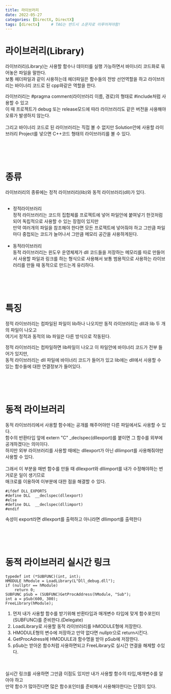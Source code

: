 ```yaml
---
title: 라이브러리
date: 2022-05-27
categories: [DirectX, DirectX]
tags: [directx]		# TAG는 반드시 소문자로 이루어져야함!
---
```




라이브러리(Library)
=================
라이브러리(Library)는 사용할 함수나 데이터를 실행 가능하면서 바이너리 코드화로 묶어놓은 파일을 말한다.  
보통 헤더파일과 같이 사용하는데 헤더파일은 함수들의 전방 선언역할을 하고 라이브러리는 바이너리 코드로 된 cpp와같은 역할을 한다.  
  
    
라이브러리는 #pragma comment(라이브러리 이름, 경로)의 형태로 #include처럼 사용할 수 있고  
이 때 프로젝트가 debug 또는 release모드에 따라 라이브러리도 같은 버전을 사용해야 오류가 발생하지 않는다. <br><br> 
그리고 바이너리 코드로 된 라이브러리는 직접 볼 수 없지만 Solution안에 사용할 라이브러리 Project를 넣으면 C++코드 형태의 라이브러리를 볼 수 있다.

<br><br><br>

종류
=============
라이브러리의 종류에는 정적 라이브러리(lib)와 동적 라이브러리(dll)가 있다.
<br><br>
* 정적라이브러리  
정적 라이브러리는 코드의 집합체를 프로젝트에 넣어 파일안에 붙여넣기 한것처럼 되어 독립적으로 사용할 수 있는 장점이 있지만  
만약 여러개의 파일을 참조해야 한다면 모든 프로젝트에 넣어줘야 하고 그만큼 파일마다 중첩되는 코드가 늘어나서 그만큼 메모리 공간을 사용하게된다.
<br><br>
* 동적라이브러리  
동적 라이브러리는 윈도우 운영체제가 dll 코드들을 저장하는 메모리를 따로 만들어서 사용할 파일과 링크를 하는 형식으로 사용해서
보통 범용적으로 사용하는 라이브러리를 만들 때 동적으로 만드는게 유리하다.  


<br><br><br>

특징
================== 
정적 라이브러리는 컴파일된 파일이 lib하나 나오지만 동적 라이브러리는 dll과 lib 두 개의 파일이 나오고  
여기서 정적과 동적의 lib 파일은 다른 방식으로 작동된다.  
  
정적 라이브러리는 컴파일하면 lib파일이 나오고 이 파일안에 바이너리 코드가 전부 들어가 있지만,  
동적 라이브러리는 dll 파일에 바이너리 코드가 들어가 있고 lib에는 dll에서 사용할 수 있는 함수들에 대한 연결정보가 들어있다.  

<br><br><br>

동적 라이브러리
=======================
동적 라이브러리에서 사용할 함수에는 공개를 해주어야만 다른 파일에서도 사용할 수 있다.  
함수의 반환타입 앞에 extern "C" _declspec(dllexport)를 붙이면 그 함수를 외부에 공개하겠다는 의미이다.  
하지만 외부 라이브러리를 사용할 때에는 dllexport가 아닌 dllimport를 사용해줘야만 사용할 수 있다.  
<br>
그래서 이 부분을 매번 함수를 만들 때 dllexport와 dllimport를 내가 수정해야하는 번거로운 일이 생기므로  
매크로를 이용하여 이부분에 대한 점을 해결할 수 있다.  

  
    #ifdef DLL_EXPORTS  
    #define DLL  __declspec(dllexport)    
    #else  
    #define DLL  __declspec(dllimport)    
    #endif    

속성이 export라면 dllexport를 출력하고 아니라면 dllimport를 출력한다  

<br><br><br>
  
동적 라이브러리 실시간 링크
===========================
    typedef int (*SUBFUNC)(int, int);  
    HMODULE hModule = LoadLibrary(L"Dll_debug.dll");  
    if (nullptr == hModule)  
        return 0;  
    SUBFUNC pSub = (SUBFUNC)GetProcAddress(hModule, "Sub");  
    int a = pSub(600, 300);  
    FreeLibrary(hModule);  
  
  
  
1. 먼저 내가 사용할 함수를 받기위해 반환타입과 매개변수 타입에 맞게 함수포인터(SUBFUNC)를 준비한다.(Delegate)   
2. LoadLibrary로 사용할 동적 라이브러리를 HMODULE형에 저장한다.  
3. HMODULE형의 변수에 저장하고 만약 없다면 nullptr으로 return시킨다.   
4. GetProcAdress에 HMODULE과 함수명을 받아 pSub에 저장한다.
5. pSub는 받아온 함수처럼 사용하면되고 FreeLibrary로 실시간 연결을 해제할 수있다.
  
<br><br> 
실시간 링크를 사용하면 그만큼 이점도 있지만 내가 사용할 함수의 타입,매개변수를 알아야 하고  
만약 함수가 많아진다면 많은 함수포인터를 준비해서 사용해야한다는 단점이 있다.  
